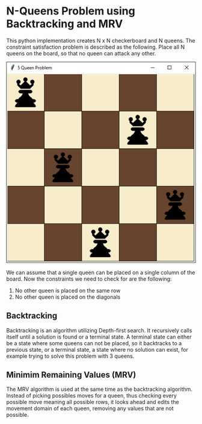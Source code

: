 # N-Queens Problem using Backtracking and MRV

This python implementation creates N x N checkerboard and N queens. The constraint satisfaction problem is described as the following. Place all N queens on the board, so that no queen can attack any other.

![maze_map](/images/n-queens.png)

We can assume that a single queen can be placed on a single column of the board. Now the constraints we need to check for are the following:

1. No other queen is placed on the same row
2. No other queen is placed on the diagonals

## Backtracking

Backtracking is an algorithm utilizing Depth-first search. It recursively calls itself until a solution is found or a terminal state. A terminal state can either be a state where some queens can not be placed, so it backtracks to a previous state, or a terminal state, a state where no solution can exist, for example trying to solve this problem with 3 queens.

## Minimim Remaining Values (MRV)

The MRV algorithm is used at the same time as the backtracking algorithm. Instead of picking possibles moves for a queen, thus checking every possible move meaning all possible rows, it looks ahead and edits the movement domain of each queen, removing any values that are not possible.
